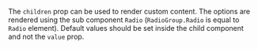 The `children` prop can be used to render custom content. The options are rendered using the sub component `Radio` (`RadioGroup.Radio` is equal to `Radio` element). Default values should be set inside the child component and not the `value` prop.
